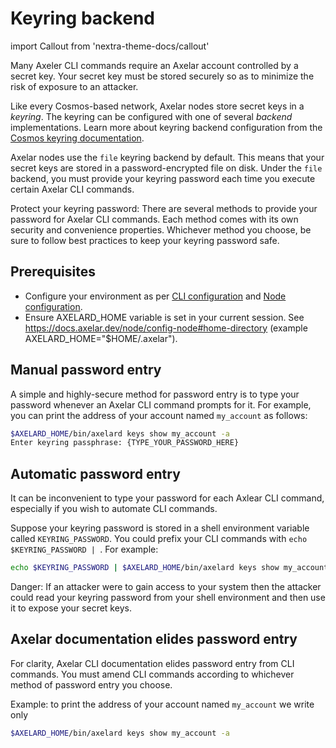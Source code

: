 # Keyring backend

import Callout from 'nextra-theme-docs/callout'

Many Axeler CLI commands require an Axelar account controlled by a secret key. Your secret key must be stored securely so as to minimize the risk of exposure to an attacker.

Like every Cosmos-based network, Axelar nodes store secret keys in a _keyring_. The keyring can be configured with one of several _backend_ implementations. Learn more about keyring backend configuration from the [Cosmos keyring documentation](https://docs.cosmos.network/v0.44/run-node/keyring.html).

Axelar nodes use the `file` keyring backend by default. This means that your secret keys are stored in a password-encrypted file on disk. Under the `file` backend, you must provide your keyring password each time you execute certain Axelar CLI commands.

<Callout type="warning" emoji="⚠️">
  Protect your keyring password: There are several methods to provide your password for Axelar CLI commands. Each method comes with its own security and convenience properties. Whichever method you choose, be sure to follow best practices to keep your keyring password safe.
</Callout>

## Prerequisites

- Configure your environment as per [CLI configuration](config-cli) and [Node configuration](config-node).
- Ensure AXELARD_HOME variable is set in your current session. See https://docs.axelar.dev/node/config-node#home-directory (example AXELARD_HOME="$HOME/.axelar").

## Manual password entry

A simple and highly-secure method for password entry is to type your password whenever an Axelar CLI command prompts for it. For example, you can print the address of your account named `my_account` as follows:

```bash
$AXELARD_HOME/bin/axelard keys show my_account -a
Enter keyring passphrase: {TYPE_YOUR_PASSWORD_HERE}
```

## Automatic password entry

It can be inconvenient to type your password for each Axlear CLI command, especially if you wish to automate CLI commands.

Suppose your keyring password is stored in a shell environment variable called `KEYRING_PASSWORD`. You could prefix your CLI commands with `echo $KEYRING_PASSWORD | `. For example:

```bash
echo $KEYRING_PASSWORD | $AXELARD_HOME/bin/axelard keys show my_account -a
```

<Callout type="error" emoji="☠️">
  Danger: If an attacker were to gain access to your system then the attacker could read your keyring password from your shell environment and then use it to expose your secret keys.
</Callout>

## Axelar documentation elides password entry

For clarity, Axelar CLI documentation elides password entry from CLI commands. You must amend CLI commands according to whichever method of password entry you choose.

Example: to print the address of your account named `my_account` we write only

```bash
$AXELARD_HOME/bin/axelard keys show my_account -a
```
